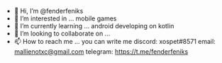 - 👋 Hi, I’m @fenderfeniks
- 👀 I’m interested in ... mobile games
- 🌱 I’m currently learning ... android developing on kotlin
- 💞️ I’m looking to collaborate on ...
- 📫 How to reach me ... you can write me discord: xospet#8571  email: mallienotxc@gmail.com  telegram: https://t.me/fenderfeniks


<!---
fenderfeniks/fenderfeniks is a ✨ special ✨ repository because its `README.md` (this file) appears on your GitHub profile.
You can click the Preview link to take a look at your changes.
--->
